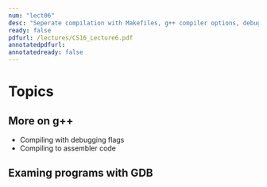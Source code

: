 ```yaml
---
num: "lect06"
desc: "Seperate compilation with Makefiles, g++ compiler options, debugging with GDB"
ready: false
pdfurl: /lectures/CS16_Lecture6.pdf
annotatedpdfurl: 
annotatedready: false
---
```


# Topics

## More on g++
* Compiling with debugging flags
* Compiling to assembler code

## Examing programs with GDB

